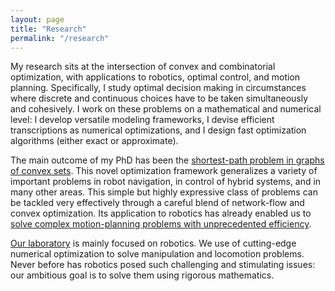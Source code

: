 ```yaml
---
layout: page
title: "Research"
permalink: "/research"
---
```


My research sits at the intersection of convex and combinatorial optimization, with applications to robotics, optimal control, and motion planning.
Specifically, I study optimal decision making in circumstances where discrete and continuous choices have to be taken simultaneously and cohesively.
I work on these problems on a mathematical and numerical level: I develop versatile modeling frameworks, I devise efficient transcriptions as numerical optimizations, and I design fast optimization algorithms (either exact or approximate).

The main outcome of my PhD has been the [shortest-path problem in graphs of convex sets](https://arxiv.org/pdf/2101.11565).
This novel optimization framework generalizes a variety of important problems in robot navigation, in control of hybrid systems, and in many other areas.
This simple but highly expressive class of problems can be tackled very effectively through a careful blend of network-flow and convex optimization.
Its application to robotics has already enabled us to [solve complex motion-planning problems with unprecedented efficiency](https://arxiv.org/pdf/2205.04422.pdf).

[Our laboratory](http://groups.csail.mit.edu/locomotion/) is mainly focused on robotics.
We use of cutting-edge numerical optimization to solve manipulation and locomotion problems.
Never before has robotics posed such challenging and stimulating issues: our ambitious goal is to solve them using rigorous mathematics.
